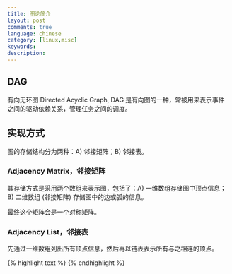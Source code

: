 ```yaml
---
title: 图论简介
layout: post
comments: true
language: chinese
category: [linux,misc]
keywords:
description:
---
```



<!-- more -->

## DAG

有向无环图 Directed Acyclic Graph, DAG 是有向图的一种，常被用来表示事件之间的驱动依赖关系，管理任务之间的调度。

<!--
## 基本概念

在图中关键的是两个元素：A) Vertex/Node 顶点/节点；B) Edge 变，可以是有向或者无向。

在分类的时候，大部分是根据边的特性进行定义，例如是否有权重，是否有方向等。
-->

## 实现方式

图的存储结构分为两种：A) 邻接矩阵；B) 邻接表。

### Adjacency Matrix，邻接矩阵

其存储方式是采用两个数组来表示图，包括了：A) 一维数组存储图中顶点信息；B) 二维数组 (邻接矩阵) 存储图中的边或弧的信息。

最终这个矩阵会是一个对称矩阵。

### Adjacency List，邻接表

先通过一维数组列出所有顶点信息，然后再以链表表示所有与之相连的顶点。


<!--
图不错
http://alrightchiu.github.io/SecondRound/graph-introjian-jie.html

https://www.cnblogs.com/XMU-hcq/p/6065057.html
-->

<!--
#### 广度优先搜索 Breadth-First Search, BFS
http://alrightchiu.github.io/SecondRound/graph-breadth-first-searchbfsguang-du-you-xian-sou-xun.html

在执行 BFS 时，通过

* queue 用来辅助完成 BFS 功能，用于确定新查询的起点；
* color 标示节点 (Vertex) 是否被找到，包括了：A) 白色，未被发现；B) 灰色，已经被找到；C) 黑色，查找已经结束；
* distance 每个节点与起点的距离，那么距离 0 就是起点；
* predecessor 记录某个节点是被那个节点找到的，以便回溯路径；



#### 深度优先搜索 Depth First Search, DFS

还可以采用深度优先搜索，当遇到一个节点后则继续查找，如果节点 A 与 B 存在一条路径，那么通过 DFS 必然可以找到该路径，虽然未必是最短路径。

每个节点会保存两个时间，分别为：A) discover 发现时间，例如 A 找到 B 之后，B 的发现时间会在 A 的基础上加 1 ；B) finish 结束时间，也就是如下染为黑色时的时间。

通过颜色标示各个节点状态：A) 白色，未被发现；B) 灰色，已经发现但未结束；C) 黑色，以改节点为起点的搜索已经结束。

http://alrightchiu.github.io/SecondRound/graph-depth-first-searchdfsshen-du-you-xian-sou-xun.html

对于 DFS 来说，如果存在一条从 X 到 Y 的路径，那么 X 的结束时间一定比 Y 的结束时间大。




## 拓扑排序

在图论中，所谓的拓扑排序 (Topological Sorting) 是一个有向无环图 (Directed Acyclic Graph, DAG) 的所有顶点的线性序列，该序列需要满足下面的几个条件：

* 每个顶点出现且只出现一次。
* 如果存在一条从顶点 A 到顶点 B 的路径，那么在序列中顶点 A 出现在顶点 B 的前面。

如上就是 Topological Order 的定义，这也就意味着，拓扑排序可能会有多种，而且只要有向无环图才有拓扑排序。

### Method #1

一般被称为 Kahn's Algorithm 。

https://blog.csdn.net/lisonglisonglisong/article/details/45543451

### Method #2

使用 DFS 进行一次排序，然后

如果在 DAG 上执行一次 DFS ，当存在一条从 V(x) 到 V(y) 的路径时，那么对应的结束时间 finish(x) > finish(y) ，证明可以参考
http://www.personal.kent.edu/~rmuhamma/Algorithms/MyAlgorithms/GraphAlgor/topoSort.htm

https://saco-evaluator.org.za/presentations/camp2_2018/topsort-tian.pdf




当图各个节点相互连通的时候会有生成树，如果不连通，则会有多个生成树，组成生成森林。

## 最小生成树 Minimum Spanning Tree, MST

考虑如下的场景，某个地方有 N 个村庄，现在需要在 N 个村庄之间修路，每个村庄之前的距离不同，问如何选择最短的路径，将各个村庄连接起来。

这一场景可以简单归纳为最小生成树问题，正式的表述为：给定一个无方向的带权图，以最小代价连接所有顶点所用边的最小集合。

所谓的生成树，实际上是在图中定义一个树，该树具有如下的特性：

* 连接图中所有的节点；
* 因为最终是树，不会出现环，对于 V 个节点，只有 V - 1 个边。

最小生成树是连通无向带权图的一个子图，能够连接图中的所有顶点而且无环，生成树边的所有权重总和作为该生成树的权重，其中最小的权重就是最小生成树，同时需要注意以下几个点：

* 并未对图中的权限做唯一约束，那么就可能出现多个最小生成树；
* MST 只要求最小的权重和，并未对 Root 节点、树是否平衡、树高等做限制。

解决最小生成树最常用的是 Prime 和 Kruskal 算法，分别从点和边下手解决了该问题。
https://www.jianshu.com/p/efcd21494dff

### 基本概念

在通过算法生成最小生成树的时候，会使用一个临时的集合保存边，每次添加一个满足 MST 条件的边，最终该集合会包含所有的 MST 边。

### Kruskal's Algorithm

按照权重由小到大的顺序选择边，同时避免产生环，这样就可以找到 MST 。

### Prim's Algorithm


## 最短路径 Shortest Path

需要考虑的是一个 Weighted Directed Graph ，其中 Weight 表示的是成本，注意，权值并未限制为正数。

###################################
## 网络流 Network Flow
###################################

假设有个污水处理厂要进行排污，包括了一个进水孔以及排水孔，其排污能力与水管中的排水能力有关，而这里的需求就是找到最大流量。

上述的问题，实际上是一个比较常见的问题，解决的方案就是如下讨论的网络流。

## 网络流 Network Flow

这是一个 Weighted Directed Graph ，每个边具有非负流量，而且网络中有两个特殊的顶点：A) 源点 Source；B) 终点 Sink 。对于流网络，需要满足如下的几个特性：

1. 容量限制 Capacity Constraint，从 A 流向 B 的流量不能超过 Edge(A, B) 的容量；
2. 反对称性 Skew Symmetry，如果定义从 A 到 B 的流量为 5 个单位，那么从 B 到 A 则为 -5 个单位：
3. 流守恒性 Flow Conservation，除了源点以及终点之外，所有的流入总和应该等于流出总和。

那么，最大流问题 Maximum-Flow Problem 就可以表述为，给出流网络，希望找到从源点到汇点的最大流。

### 基本概念

首先介绍两个比较重要的概念：A) 残余网络 Residual Networks；B) 增广路径 Augmenting Paths；

#### Residual Networks, 残余网络

用来记录当前网络的边还剩余多少容量 (Residual Capacity) 可以让流流过。

c(x, y) 原来水管孔径大小；
f(x, y) 当前水管已经有多少流量；
c_f(x, y) 水管还能容纳多少流量。

残余网络记录了反向流向，可以简单理解为对已经分配流量的重新分配。

#### Augmenting Paths, 增广路径

在残余网络中，所有能够从源点到终点的路径 (也就是能够增加流量的路径) 被称为增广路径。

### Ford-Fulkerson Algorithm

是一种解决最大流的方法，如果使用 BFS 搜索路径，则又被称为 Edmonds-Karp Algorithm ，可以简述为：

https://www.cnblogs.com/biyeymyhjob/archive/2012/07/31/2615833.html
https://github.com/guruprasadnk7/DAGSimilarityKatz
https://github.com/pimpale/cDAG/blob/master/main.c
https://github.com/MauricioRoman/graph2olap
http://alrightchiu.github.io/SecondRound/shortest-pathintrojian-jie.html
https://durant35.github.io/2017/05/19/Algorithms_MaximizingFlow/
http://alrightchiu.github.io/SecondRound/flow-networksmaximum-flow-ford-fulkerson-algorithm.html
http://alrightchiu.github.io/SecondRound/mu-lu-yan-suan-fa-yu-zi-liao-jie-gou.html

https://github.com/jtorvald1/GraphCycleDetection

https://juejin.im/post/5c1bb40a6fb9a049f36211b0
https://juejin.im/post/5b8fc5536fb9a05d2d01fb11

Floyd-Warshall 全源最短路径算法
https://www.cnblogs.com/gaochundong/p/floyd_warshall_algorithm.html

一个C编写的图数据库
https://github.com/stevedekorte/vertexdb

通过Redis存储的图数据库
https://github.com/RedisGraph/RedisGraph


#### Augmenting Paths, 增广路径

在残余网络中，所有能够从源点到终点的路径 (也就是能够增加流量的路径) 被称为增广路径。

https://www.cnblogs.com/biyeymyhjob/archive/2012/07/31/2615833.html
https://github.com/guruprasadnk7/DAGSimilarityKatz
https://github.com/pimpale/cDAG/blob/master/main.c
https://github.com/MauricioRoman/graph2olap
http://alrightchiu.github.io/SecondRound/shortest-pathintrojian-jie.html
https://durant35.github.io/2017/05/19/Algorithms_MaximizingFlow/
http://alrightchiu.github.io/SecondRound/flow-networksmaximum-flow-ford-fulkerson-algorithm.html
http://alrightchiu.github.io/SecondRound/mu-lu-yan-suan-fa-yu-zi-liao-jie-gou.html

https://github.com/jtorvald1/GraphCycleDetection

https://juejin.im/post/5c1bb40a6fb9a049f36211b0
https://juejin.im/post/5b8fc5536fb9a05d2d01fb11
-->


{% highlight text %}
{% endhighlight %}
